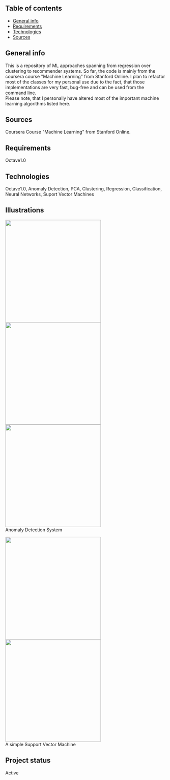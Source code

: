 ## Table of contents
* [General info](#general-info)
* [Requirements](#requirements)
* [Technologies](#technologies)
* [Sources](#sources)


## General info
This is a repository of ML approaches spanning from regression over clustering to recommender systems. So far, the code is mainly from the coursera course "Machine Learning" from Stanford Online. I plan to refactor most of the classes for my personal use due to the fact, that those implementations are very fast, bug-free and can be used from the command line. <br>
Please note, that I personally have altered most of the important machine learning algorithms listed here.

## Sources
Coursera Course "Machine Learning" from Stanford Online.

## Requirements
Octave1.0

## Technologies <br>
Octave1.0, Anomaly Detection, PCA, Clustering, Regression, Classification, Neural Networks, Suport Vector Machines

## Illustrations <br>
<img src="https://user-images.githubusercontent.com/78420756/109415055-aee23080-79b6-11eb-9771-ba229d9336ca.PNG" width="300" height="320"> <img src="https://user-images.githubusercontent.com/78420756/109415057-b30e4e00-79b6-11eb-8323-882d08549520.PNG" width="300" height="320"> <img src="https://user-images.githubusercontent.com/78420756/109415058-b4d81180-79b6-11eb-92ae-c86ab772732d.PNG" width="300" height="320"> <br>
Anomaly Detection System <p>
  
<img src="https://user-images.githubusercontent.com/78420756/109415061-b73a6b80-79b6-11eb-9bbe-2e7d26d905ea.PNG" width="300" height="320"> <img src="https://user-images.githubusercontent.com/78420756/109415062-b86b9880-79b6-11eb-85cd-933a21153a1e.PNG" width="300" height="320"> <br>
A simple Support Vector Machine


## Project status <br>
Active


